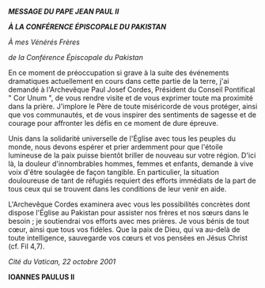 ***MESSAGE DU PAPE JEAN PAUL II***

***À LA CONFÉRENCE ÉPISCOPALE DU PAKISTAN***

*À mes Vénérés Frères*

*de la Conférence Épiscopale du Pakistan*

En ce moment de préoccupation si grave à la suite des événements dramatiques actuellement en cours dans cette partie de la terre, j'ai demandé à l'Archevêque Paul Josef Cordes, Président du Conseil Pontifical " Cor Unum ", de vous rendre visite et de vous exprimer toute ma proximité dans la prière. J'implore le Père de toute miséricorde de vous protéger, ainsi que vos communautés, et de vous inspirer des sentiments de sagesse et de courage pour affronter les défis en ce moment de dure épreuve.

Unis dans la solidarité universelle de l'Église avec tous les peuples du monde, nous devons espérer et prier ardemment pour que l'étoile lumineuse de la paix puisse bientôt briller de nouveau sur votre région. D'ici là, la douleur d'innombrables hommes, femmes et enfants, demande à vive voix d'être soulagée de façon tangible. En particulier, la situation douloureuse de tant de réfugiés requiert des efforts immédiats de la part de tous ceux qui se trouvent dans les conditions de leur venir en aide.

L'Archevêque Cordes examinera avec vous les possibilités concrètes dont dispose l'Église au Pakistan pour assister nos frères et nos sœurs dans le besoin ; je soutiendrai vos efforts avec mes prières. Je vous bénis de tout cœur, ainsi que tous vos fidèles. Que la paix de Dieu, qui va au-delà de toute intelligence, sauvegarde vos cœurs et vos pensées en Jésus Christ (cf. Fil 4,7).

*Cité du Vatican, 22 octobre 2001*

**IOANNES PAULUS II**